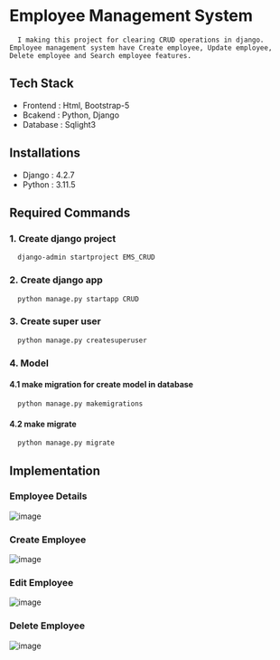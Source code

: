 # Employee Management System
      I making this project for clearing CRUD operations in django. Employee management system have Create employee, Update employee, Delete employee and Search employee features.

## Tech Stack
- Frontend : Html, Bootstrap-5
- Bcakend : Python, Django
- Database : Sqlight3

##  Installations
- Django : 4.2.7
- Python : 3.11.5

## Required Commands 

### 1. Create django project
      django-admin startproject EMS_CRUD

### 2. Create django app
      python manage.py startapp CRUD

### 3. Create super user
      python manage.py createsuperuser

### 4. Model
#### 4.1 make migration for create model in database<br/>
      python manage.py makemigrations
#### 4.2 make migrate 
      python manage.py migrate
  
## Implementation

### Employee Details
![image](https://github.com/Nimisha-Mavar/Employee_Management_System/assets/112267753/62b5facd-478f-4396-b85a-5b00767f445c)

### Create Employee
![image](https://github.com/Nimisha-Mavar/Employee_Management_System/assets/112267753/26cafc64-df6c-4477-bed2-35b52ffea79a)

### Edit Employee
![image](https://github.com/Nimisha-Mavar/Employee_Management_System/assets/112267753/f56180b2-7bc0-45bf-a429-e9d11ac4fb20)

### Delete Employee
![image](https://github.com/Nimisha-Mavar/Employee_Management_System/assets/112267753/998ece44-75bb-4b77-bdc4-75d041ff6c53)
